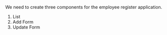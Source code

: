 We need to create three components for the employee register application.

1. List
2. Add Form
3. Update Form